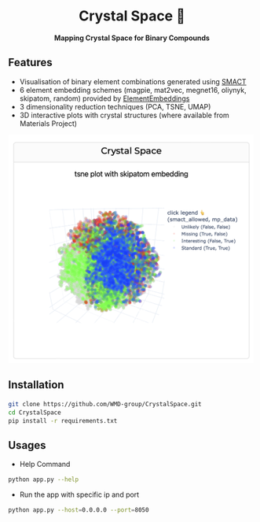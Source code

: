 <div align="center">

<h1> Crystal Space 🔮 </h1>

  <p>
    <strong>Mapping Crystal Space for Binary Compounds</strong>
  </p>

</div>

## Features
- Visualisation of binary element combinations generated using [SMACT](https://github.com/WMD-group/SMACT)
- 6 element embedding schemes (magpie, mat2vec, megnet16, oliynyk, skipatom, random) provided by [ElementEmbeddings](https://github.com/WMD-group/ElementEmbeddings)
- 3 dimensionality reduction techniques (PCA, TSNE, UMAP)
- 3D interactive plots with crystal structures (where available from Materials Project)

 <img src="screenshot.png" alt="alt text" width="500"/>

## Installation

```bash
git clone https://github.com/WMD-group/CrystalSpace.git
cd CrystalSpace
pip install -r requirements.txt
```

## Usages

- Help Command

```bash
python app.py --help
```

- Run the app with specific ip and port

```bash
python app.py --host=0.0.0.0 --port=8050
```
